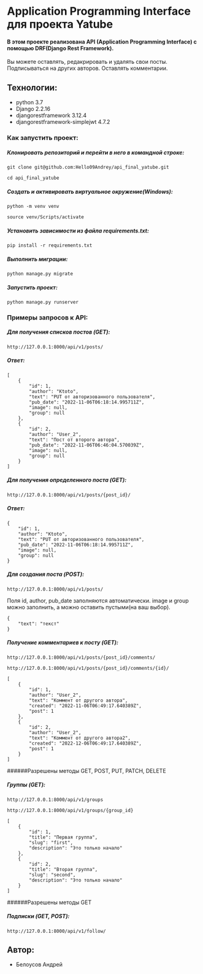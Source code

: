 # Application Programming Interface для проекта Yatube
#### В этом проекте реализована API (Application Programming Interface) с помощью DRF(Django Rest Framework). 
Вы можете оставлять, редакрировать и удалять свои посты. Подписываться на других авторов. Оставлять комментарии.

## Технологии:
- python 3.7
- Django 2.2.16
- djangorestframework 3.12.4
- djangorestframework-simplejwt 4.7.2

### Как запустить проект:
##### Клонировать репозиторий и перейти в него в командной строке:
```
git clone git@github.com:Hello09Andrey/api_final_yatube.git
```
```
cd api_final_yatube
```
##### Cоздать и активировать виртуальное окружение(Windows):
```
python -m venv venv
```
```
source venv/Scripts/activate
```
##### Установить зависимости из файла requirements.txt:
```
pip install -r requirements.txt
```
##### Выполнить миграции:
```
python manage.py migrate
```
##### Запустить проект:
```
python manage.py runserver
```

### Примеры запросов к API:

##### Для получения списков постов (GET):
```
http://127.0.0.1:8000/api/v1/posts/
```
##### Ответ:
```
[
    {
        "id": 1,
        "author": "Ktoto",
        "text": "PUT от авторизованного пользователя",
        "pub_date": "2022-11-06T06:18:14.995711Z",
        "image": null,
        "group": null
    },
    {
        "id": 2,
        "author": "User_2",
        "text": "Пост от второго автора",
        "pub_date": "2022-11-06T06:46:04.570039Z",
        "image": null,
        "group": null
    }
]
```
##### Для получения определенного поста (GET):
```
http://127.0.0.1:8000/api/v1/posts/{post_id}/
```
##### Ответ:
```
{
    "id": 1,
    "author": "Ktoto",
    "text": "PUT от авторизованного пользователя",
    "pub_date": "2022-11-06T06:18:14.995711Z",
    "image": null,
    "group": null
}
```
##### Для создания поста (POST):
```
http://127.0.0.1:8000/api/v1/posts/
```
Поля id, author, pub_date заполняются автоматически. image и group можно заполнить, а можно оставить пустыми(на ваш выбор).
```
{
    "text": "текст"
}
```
##### Получение комментариев к посту (GET):
```
http://127.0.0.1:8000/api/v1/posts/{post_id}/comments/
```
```
http://127.0.0.1:8000/api/v1/posts/{post_id}/comments/{id}/
```
```
[
    {
        "id": 1,
        "author": "User_2",
        "text": "Коммент от другого автора",
        "created": "2022-11-06T06:49:17.640389Z",
        "post": 1
    },
    {
        "id": 2,
        "author": "User_2",
        "text": "Коммент от другого автора2",
        "created": "2022-12-06T06:49:17.640389Z",
        "post": 1
    }
]
```
######Разрешены методы GET, POST, PUT, PATCH, DELETE

##### Группы (GET):
```
http://127.0.0.1:8000/api/v1/groups
```
```
http://127.0.0.1:8000/api/v1/groups/{group_id}
```
```
[
    {
        "id": 1,
        "title": "Первая группа",
        "slug": "first",
        "description": "Это только начало"
    },
    {
        "id": 2,
        "title": "Вторая группа",
        "slug": "second",
        "description": "Это только начало"
    }
]
```
######Разрешены методы GET



##### Подписки (GET, POST):
```
http://127.0.0.1:8000/api/v1/follow/
```

## Автор:
- Белоусов Андрей